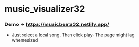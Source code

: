 # music_visualizer32
### Demo -> https://musicbeats32.netlify.app/

- Just select a local song. Then click play- The page might lag whenresized
